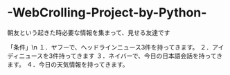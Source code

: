 # -WebCrolling-Project-by-Python-
朝友という起きた時必要な情報を集まって、見せる友達です

「条件」\n
１．ヤフーで、ヘッドラインニュース3件を持ってきます。
２．アイディニュースを3件持ってきます
３．ネイバーで、今日の日本語会話を持ってきます。
４．今日の天気情報を持ってきます。
